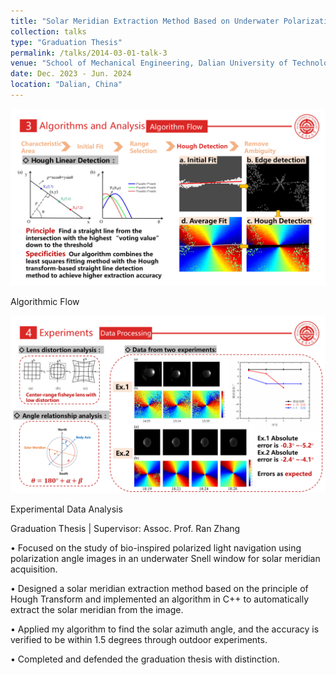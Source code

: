 ```yaml
---
title: "Solar Meridian Extraction Method Based on Underwater Polarization"
collection: talks
type: "Graduation Thesis"
permalink: /talks/2014-03-01-talk-3
venue: "School of Mechanical Engineering, Dalian University of Technology"
date: Dec. 2023 - Jun. 2024
location: "Dalian, China"
---
```


<img src='/images/research3.png'>

Algorithmic Flow

<img src='/images/research3-ex.png'>

Experimental Data Analysis

Graduation Thesis | Supervisor: Assoc. Prof. Ran Zhang

•	Focused on the study of bio-inspired polarized light navigation using polarization angle images in an underwater Snell window for solar meridian acquisition.

•	Designed a solar meridian extraction method based on the principle of Hough Transform and implemented an algorithm in C++ to automatically extract the solar meridian from the image.

•	Applied my algorithm to find the solar azimuth angle, and the accuracy is verified to be within 1.5 degrees through outdoor experiments.

•	Completed and defended the graduation thesis with distinction.

